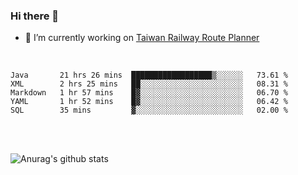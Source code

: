 ### Hi there 👋

- 🔭 I’m currently working on [Taiwan Railway Route Planner](https://github.com/Taiwan-Railway-Route-Planner)

<br/>

<!--START_SECTION:waka-->
```text
Java       21 hrs 26 mins  ██████████████████▒░░░░░░   73.61 % 
XML        2 hrs 25 mins   ██░░░░░░░░░░░░░░░░░░░░░░░   08.31 % 
Markdown   1 hr 57 mins    █▓░░░░░░░░░░░░░░░░░░░░░░░   06.70 % 
YAML       1 hr 52 mins    █▓░░░░░░░░░░░░░░░░░░░░░░░   06.42 % 
SQL        35 mins         ▓░░░░░░░░░░░░░░░░░░░░░░░░   02.00 % 
```
<!--END_SECTION:waka-->

<br/>
<br/>

![Anurag's github stats](https://github-readme-stats.vercel.app/api?username=DepickereSven&show_icons=true&theme=tokyonight)



<!--
**DepickereSven/DepickereSven** is a ✨ _special_ ✨ repository because its `README.md` (this file) appears on your GitHub profile.

Here are some ideas to get you started:

- 🔭 I’m currently working on ...
- 🌱 I’m currently learning ...
- 👯 I’m looking to collaborate on ...
- 🤔 I’m looking for help with ...
- 💬 Ask me about ...
- 📫 How to reach me: ...
- 😄 Pronouns: ...
- ⚡ Fun fact: ...
-->
